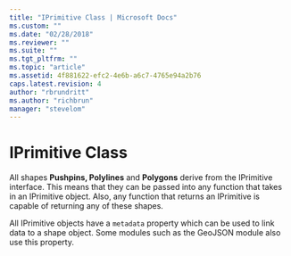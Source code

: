 ```yaml
---
title: "IPrimitive Class | Microsoft Docs"
ms.custom: ""
ms.date: "02/28/2018"
ms.reviewer: ""
ms.suite: ""
ms.tgt_pltfrm: ""
ms.topic: "article"
ms.assetid: 4f881622-efc2-4e6b-a6c7-4765e94a2b76
caps.latest.revision: 4
author: "rbrundritt"
ms.author: "richbrun"
manager: "stevelom"
---
```

# IPrimitive Class
All shapes __Pushpins, Polylines__ and __Polygons__ derive from the IPrimitive interface. This means that they can be passed into any function that takes in an IPrimitive object. Also, any function that returns an IPrimitive is capable of returning any of these shapes.

All IPrimitive objects have a `metadata` property which can be used to link data to a shape object. Some modules such as the GeoJSON module also use this property.
